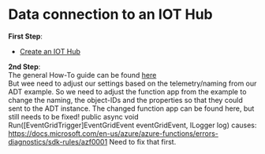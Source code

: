 # Data connection to an IOT Hub

**First Step**:
- [Create an IOT Hub](https://docs.microsoft.com/en-us/azure/iot-hub/iot-hub-create-through-portal)

**2nd Step**:<br>
The general How-To guide can be found [here](https://docs.microsoft.com/en-us/azure/digital-twins/how-to-ingest-iot-hub-data?tabs=cli) <br>
But wee need to adjust our settings based on the telemetry/naming from our ADT example.
So we need to adjust the function app from the example to change the naming, the object-IDs and the properties so that they could sent to the ADT instance.
The changed function app can be found here, but still needs to be fixed!
public async void Run([EventGridTrigger]EventGridEvent eventGridEvent, ILogger log) causes: 
https://docs.microsoft.com/en-us/azure/azure-functions/errors-diagnostics/sdk-rules/azf0001
Need to fix that first.
